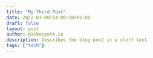 ```yaml
---
title: "My Third Post"
date: 2022-01-08T14:09:18+01:00
draft: false
layout: post
author: Hackespett.io
description: Describes the blog post in a short text
tags: ["tech"]
---
```





